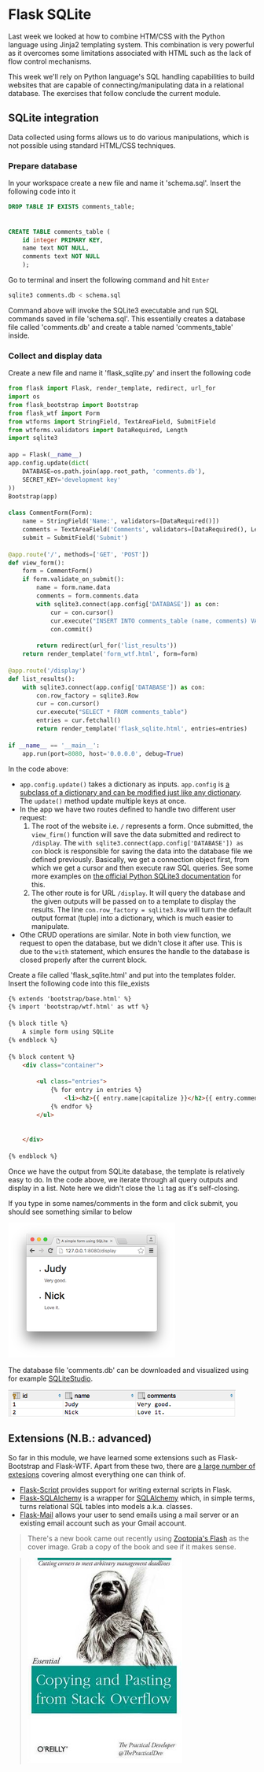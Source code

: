 # Flask SQLite

Last week we looked at how to combine HTM/CSS with the Python language using Jinja2 templating system. This combination is very powerful as it overcomes some limitations associated with HTML such as the lack of flow control mechanisms. 

This week we'll rely on Python language's SQL handling capabilities to build websites that are capable of connecting/manipulating data in a relational database. The exercises that follow conclude the current module.

## SQLite integration

Data collected using forms allows us to do various manipulations, which is not possible using standard HTML/CSS techniques.

### Prepare database

In your workspace create a new file and name it 'schema.sql'. Insert the following code into it

```sql
DROP TABLE IF EXISTS comments_table;


CREATE TABLE comments_table (
    id integer PRIMARY KEY,
    name text NOT NULL,
    comments text NOT NULL
    );
```

Go to terminal and insert the following command and hit `Enter`

```bash
sqlite3 comments.db < schema.sql
```

Command above will invoke the SQLite3 executable and run SQL commands saved in file 'schema.sql'. This essentially creates a database file called 'comments.db' and create a table named 'comments_table' inside.

### Collect and display data

Create a new file and name it 'flask_sqlite.py' and insert the following code

```python
from flask import Flask, render_template, redirect, url_for
import os
from flask_bootstrap import Bootstrap
from flask_wtf import Form
from wtforms import StringField, TextAreaField, SubmitField
from wtforms.validators import DataRequired, Length
import sqlite3

app = Flask(__name__)
app.config.update(dict(
    DATABASE=os.path.join(app.root_path, 'comments.db'),
    SECRET_KEY='development key'
))
Bootstrap(app)

class CommentForm(Form):
    name = StringField('Name:', validators=[DataRequired()])
    comments = TextAreaField('Comments', validators=[DataRequired(), Length(min=3, max=10)])
    submit = SubmitField('Submit')

@app.route('/', methods=['GET', 'POST'])
def view_form():
    form = CommentForm()
    if form.validate_on_submit():
        name = form.name.data
        comments = form.comments.data
        with sqlite3.connect(app.config['DATABASE']) as con:
            cur = con.cursor()
            cur.execute("INSERT INTO comments_table (name, comments) VALUES (?,?)", (name, comments))
            con.commit()

        return redirect(url_for('list_results'))
    return render_template('form_wtf.html', form=form)

@app.route('/display')
def list_results():
    with sqlite3.connect(app.config['DATABASE']) as con:
        con.row_factory = sqlite3.Row
        cur = con.cursor()
        cur.execute("SELECT * FROM comments_table")
        entries = cur.fetchall()
        return render_template('flask_sqlite.html', entries=entries)

if __name__ == '__main__':
    app.run(port=8080, host='0.0.0.0', debug=True)
```

In the code above:

* `app.config.update()` takes a dictionary as inputs. `app.config` is [a subclass of a dictionary and can be modified just like any dictionary](http://flask.pocoo.org/docs/0.10/config/). The `update()` method update multiple keys at once.
* In the app we have two routes defined to handle two different user request:
    1. The root of the website i.e. `/` represents a form. Once submitted, the `view_firm()` function will save the data submitted and redirect to `/display`. The `with sqlite3.connect(app.config['DATABASE']) as con` block is responsible for saving the data into the database file we defined previously. Basically, we get a connection object first, from which we get a cursor and then execute raw SQL queries. See some more examples on [the official Python SQLite3 documentation](https://docs.python.org/2/library/sqlite3.html) for this.
    2. The other route is for URL `/display`. It will query the database and the given outputs will be passed on to a template to display the results. The line `con.row_factory = sqlite3.Row` will turn the default output format (tuple) into a dictionary, which is much easier to manipulate.
* Othe CRUD operations are similar. Note in both view function, we request to open the database, but we didn't close it after use. This is due to the `with` statement, which ensures the handle to the database is closed properly after the current block.

Create a file called 'flask_sqlite.html' and put into the templates folder. Insert the following code into this file_exists

```html
{% extends 'bootstrap/base.html' %}
{% import 'bootstrap/wtf.html' as wtf %}

{% block title %}
    A simple form using SQLite
{% endblock %}

{% block content %}
    <div class="container">

        <ul class="entries">
            {% for entry in entries %}
                <li><h2>{{ entry.name|capitalize }}</h2>{{ entry.comments }}
            {% endfor %}
        </ul>


    </div>

{% endblock %}
```

Once we have the output from SQLite database, the template is relatively easy to do. In the code above, we iterate through all query outputs and display in a list. Note here we didn't close the `li` tag as it's self-closing.

If you type in some names/comments in the form and click submit, you should see something similar to below

![](.md_images/sqlite.png)

The database file 'comments.db' can be downloaded and visualized using for example [SQLiteStudio](http://sqlitestudio.pl/).

![](.md_images/table.png)

## Extensions (N.B.: advanced)

So far in this module, we have learned some extensions such as Flask-Bootstrap and Flask-WTF. Apart from these two, there are [a large number of extesions](http://flask.pocoo.org/extensions/) covering almost everything one can think of.

* [Flask-Script](http://github.com/techniq/flask-script/) provides support for writing external scripts in Flask. 
* [Flask-SQLAlchemy](https://github.com/mitsuhiko/flask-sqlalchemy/) is a wrapper for [SQLAlchemy](http://www.sqlalchemy.org/) which, in simple terms, turns relational SQL tables into models a.k.a. classes.
* [Flask-Mail](http://pythonhosted.org/Flask-Mail/) allows your user to send emails using a mail server or an existing email account such as your Gmail account.

> There's a new book came out recently using [Zootopia's Flash](http://disney.wikia.com/wiki/Flash) as the cover image. Grab a copy of the book and see if it makes sense.

> ![](.md_images/flash.jpg)


